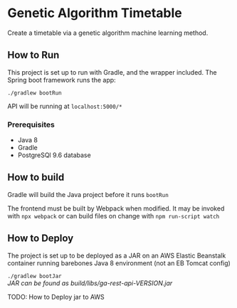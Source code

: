 # Genetic Algorithm Timetable

Create a timetable via a genetic algorithm machine learning method.

## How to Run

This project is set up to run with Gradle, and the wrapper included. The Spring boot framework runs the app:

`./gradlew bootRun`

API will be running at `localhost:5000/*`

### Prerequisites 

* Java 8
* Gradle
* PostgreSQl 9.6 database

## How to build

Gradle will build the Java project before it runs `bootRun`

The frontend must be built by Webpack when modified. It may be invoked with `npx webpack`
or can build files on change with `npm run-script watch`

## How to Deploy

The project is set up to be deployed as a JAR on an AWS Elastic Beanstalk container
running barebones Java 8 environment (not an EB Tomcat config)

`./gradlew bootJar`  
_JAR can be found as build/libs/ga-rest-api-VERSION.jar_

TODO: How to Deploy jar to AWS
